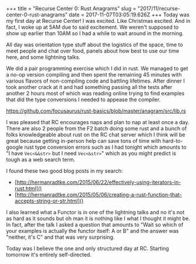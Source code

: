 +++
title = "Recurse Center 0: Rust Anagrams"
slug = "2017/11/recurse-center-0-rust-anagrams"
date = 2017-11-07T03:05:19.626Z
+++
Today was my first day at Recurse Center! I was excited. Like Christmas excited. And in fact, I woke up at 5AM due to said excitement. We weren't supposed to show up earlier than 10AM so I had a while to wait around in the morning.

All day was orientation type stuff about the logistics of the space, time to meet people and chat over food, panels about how best to use our time here, and some lightning talks.

We did a pair programming exercise which I did in rust. We managed to get a no-op version compiling and then spent the remaining 45 minutes with various flavors of non-compiling code and battling lifetimes. After dinner I took another crack at it and had something passing all the tests after another 2 hours most of which was reading online trying to find examples that did the type conversions I needed to appease the compiler.

https://github.com/focusaurus/rust-basics/blob/master/anagram/src/lib.rs

I was pleased that RC encourages naps and plan to nap at least once a day. There are also 2 people from the F2 batch doing some rust and a bunch of folks knowledgeable about rust on the RC chat server which I think will be great because getting in-person help can save tons of time with hard-to-google rust type conversion errors such as I had tonight which amounts to "I have `Vec<&&str>` but I need `Vec<&str>`" which as you might predict is tough as a web search term.

I found these two good blog posts in my search:

- [http://hermanradtke.com/2015/06/22/effectively-using-iterators-in-rust.html]()
- [http://hermanradtke.com/2015/05/06/creating-a-rust-function-that-accepts-string-or-str.html]()

I also learned what a Functor is in one of the lightning talks and no it's not as hard as it sounds but oh man it is nothing like I what I thought it might be. In fact, after the talk I asked a question that amounts to "Wait so which of your examples is actually the functor itself: A or B" and the answer was "neither, it's C" and that was very surprising.

Today was I believe the one and only structured day at RC. Starting tomorrow it's entirely self-directed.

